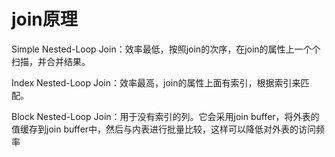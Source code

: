 ﻿# join原理

Simple Nested-Loop Join：效率最低，按照join的次序，在join的属性上一个个扫描，并合并结果。

Index Nested-Loop Join：效率最高，join的属性上面有索引，根据索引来匹配。

Block Nested-Loop Join：用于没有索引的列。它会采用join buffer，将外表的值缓存到join buffer中，然后与内表进行批量比较，这样可以降低对外表的访问频率
